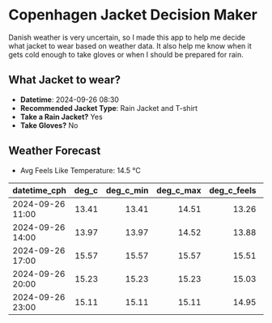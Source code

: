
# Copenhagen Jacket Decision Maker

Danish weather is very uncertain, so I made this app to help me decide what jacket to wear based on weather data. 
It also help me know when it gets cold enough to take gloves or when I should be prepared for rain.

## What Jacket to wear?

- **Datetime**: 2024-09-26 08:30
- **Recommended Jacket Type**: Rain Jacket and T-shirt
- **Take a Rain Jacket?** Yes
- **Take Gloves?** No

## Weather Forecast
- Avg Feels Like Temperature: 14.5 °C

| datetime_cph     |   deg_c |   deg_c_min |   deg_c_max |   deg_c_feels | weather   | wind   | rain   |
|:-----------------|--------:|------------:|------------:|--------------:|:----------|:-------|:-------|
| 2024-09-26 11:00 |   13.41 |       13.41 |       14.51 |         13.26 | Rain      | High   | Medium |
| 2024-09-26 14:00 |   13.97 |       13.97 |       14.52 |         13.88 | Rain      | High   | Medium |
| 2024-09-26 17:00 |   15.57 |       15.57 |       15.57 |         15.51 | Rain      | High   | Medium |
| 2024-09-26 20:00 |   15.23 |       15.23 |       15.23 |         15.03 | Rain      | High   | Low    |
| 2024-09-26 23:00 |   15.11 |       15.11 |       15.11 |         14.95 | Clouds    | High   | None   |
        